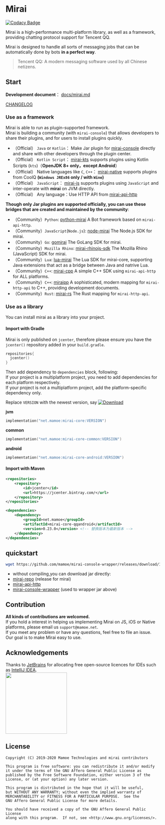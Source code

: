 # Mirai
[![Codacy Badge](https://api.codacy.com/project/badge/Grade/7d0ec3ea244b424f93a6f59038a9deeb)](https://www.codacy.com/manual/Him188/mirai?utm_source=github.com&amp;utm_medium=referral&amp;utm_content=mamoe/mirai&amp;utm_campaign=Badge_Grade)  

Mirai is a high-performance multi-platform library, as well as a framework, providing chatting protocol support for Tencent QQ.

Mirai is designed to handle all sorts of messaging jobs that can be automatically done by bots **in a perfect way**.

> Tencent QQ: A modern messaging software used by all Chinese netizens.

## Start
**Development document**： [docs/mirai.md](docs/mirai.md)

[CHANGELOG](https://github.com/mamoe/mirai/blob/master/CHANGELOG.md)

### Use as a framework

Mirai is able to run as plugin-supported framework.  
Mirai is building a community (with `mirai-console`) that allows developers to share their plugins, and for users to install plugins quickly.

- （Official） `Java` or `Kotlin`： Make Jar plugin for [mirai-console](https://github.com/mamoe/mirai-console) directly and share with other developers through the plugin center.
- （Official） `Kotlin Script`： [mirai-kts](https://github.com/iTXTech/mirai-kts) supports plugins using Kotlin Scripts (`kts`)（**OpenJDK 8+ only，except Android**）
- （Official） Native languages like `C`, `C++`： [mirai-native](https://github.com/iTXTech/mirai-native) supports plugins from CoolQ **(`Windows JREx86` only / with `Wine`)**
- （Official） `JavaScript`： [mirai-js](https://github.com/iTXTech/mirai-js) supports plugins using `JavaScript` and inter-operate with **mirai** on JVM directly.
- （Official） Any language：Use HTTP API from [mirai-api-http](https://github.com/mamoe/mirai-api-http)

**Though only Jar plugins are supported officially, you can use these bridges that are created and maintained by the community**:

- （Community）`Python`: [python-mirai](https://github.com/NatriumLab/python-mirai) A Bot framework based on `mirai-api-http`.
- （Community）`JavaScript`(`Node.js`): [node-mirai](https://github.com/RedBeanN/node-mirai) The Node.js SDK for mirai.
- （Community）`Go`: [gomirai](https://github.com/Logiase/gomirai) The GoLang SDK for mirai.
- （Community）`Mozilla Rhino`: [mirai-rhinojs-sdk](https://github.com/StageGuard/mirai-rhinojs-sdk) The Mozilla Rhino (JavaScript) SDK for mirai.
- （Community）`Lua`: [lua-mirai](https://github.com/only52607/lua-mirai) The Lua SDK for mirai-core, supporting Java extensions that act as a bridge between Java and natrive Lua.
- （Community）`C++`: [mirai-cpp](https://github.com/cyanray/mirai-cpp) A simple C++ SDK using `mirai-api-http` for ALL platforms.
- （Community）`C++`: [miraipp](https://github.com/Chlorie/miraipp-template) A sophisticated, modern mapping for `mirai-http-api` to C++, providing development documents.
- （Community）`Rust`: [mirai-rs](https://github.com/HoshinoTented/mirai-rs) The Rust mapping for `mirai-http-api`.

### Use as a library
You can install mirai as a library into your project.

#### Import with Gradle

Mirai is only published on `jcenter`, therefore please ensure you have the `jcenter()` repository added in your `build.gradle`.

```kotlin
repositories{
  jcenter()
}
```

Then add dependency to `dependencies` block, following:  
If your project is a multiplatform project, you need to add dependencies for each platform respectively.  
If your project is not a multiplatform project, add the platform-specific dependency only.

Replace `VERSION` with the newest version, say [![Download](https://api.bintray.com/packages/him188moe/mirai/mirai-core/images/download.svg)](https://bintray.com/him188moe/mirai/mirai-core/)

**jvm**
```kotlin
implementation("net.mamoe:mirai-core:VERSION")
```
**common**
```kotlin
implementation("net.mamoe:mirai-core-common:VERSION")
```
**android**
```kotlin
implementation("net.mamoe:mirai-core-android:VERSION")
```

#### Import with Maven

```xml
<repositories>
    <repository>
        <id>jcenter</id>
        <url>https://jcenter.bintray.com/</url>
    </repository>
</repositories>
```

```xml
<dependencies>
    <dependency>
        <groupId>net.mamoe</groupId>
        <artifactId>mirai-core-qqandroid</artifactId>
        <version>0.23.0</version> <!-- 替换版本为最新版本 -->
    </dependency>
</dependencies>
```
## quickstart
```bash
wget https://github.com/mamoe/mirai-console-wrapper/releases/download/1.3.0/mirai-console-wrapper-1.3.0-all.jar | java -jar mirai-console-wrapper-1.3.0-all.jar
```
- without compiling,you can download jar directly:
- [mirai-repo](https://github.com/mamoe/mirai-repo) (release for mirai)
- [mirai-api-http](https://github.com/mamoe/mirai-api-http/releases)
- [mirai-console-wrapper](https://github.com/mamoe/mirai-console) (used to wrapper jar above)

## Contribution

**All kinds of contributions are welcomed.**  
If you hold a interest in helping us implementing Mirai on JS, iOS or Native platforms, please email us `support@mamoe.net`.  
If you meet any problem or have any questions, feel free to file an issue. Our goal is to make Mirai easy to use.

## Acknowledgements

Thanks to [JetBrains](https://www.jetbrains.com/?from=mirai) for allocating free open-source licences for IDEs such as [IntelliJ IDEA](https://www.jetbrains.com/idea/?from=mirai).  
[<img src=".github/jetbrains-variant-3.png" width="200"/>](https://www.jetbrains.com/?from=mirai)

## License

    Copyright (C) 2019-2020 Mamoe Technologies and mirai contributors

    This program is free software: you can redistribute it and/or modify
    it under the terms of the GNU Affero General Public License as
    published by the Free Software Foundation, either version 3 of the
    License, or (at your option) any later version.

    This program is distributed in the hope that it will be useful,
    but WITHOUT ANY WARRANTY; without even the implied warranty of
    MERCHANTABILITY or FITNESS FOR A PARTICULAR PURPOSE.  See the
    GNU Affero General Public License for more details.

    You should have received a copy of the GNU Affero General Public License
    along with this program.  If not, see <http://www.gnu.org/licenses/>.
